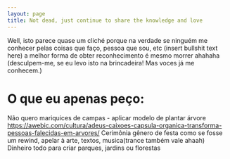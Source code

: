 ```yaml
---
layout: page
title: Not dead, just continue to share the knowledge and love
---
```

Well, isto parece quase um cliché porque na verdade se ninguém me conhecer pelas coisas que faço, pessoa que sou, etc (insert bullshit text here) a melhor forma de obter reconhecimento é mesmo morrer ahahaha (desculpem-me, se eu levo isto na brincadeira! Mas voces já me conhecem.)

# O que eu apenas peço:
Não quero mariquices de campas - aplicar modelo de plantar árvore https://awebic.com/cultura/adeus-caixoes-capsula-organica-transforma-pessoas-falecidas-em-arvores/
Cerimônia gênero de festa como se fosse um rewind, apelar à arte, textos, musica(trance também vale ahaah)
Dinheiro todo para criar parques, jardins ou florestas

